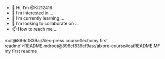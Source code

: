 - 👋 Hi, I’m @Ki212416
- 👀 I’m interested in ...
- 🌱 I’m currently learning ...
- 💞️ I’m looking to collaborate on ...
- 📫 How to reach me ...

<!---
Ki212416/Ki212416 is a ✨ special ✨ repository because its `README.md` (this file) appears on your GitHub profile.
You can click the Preview link to take a look at your changes.
--->
root@896cf839a:/Alex-press course#echomy first readme'>README.mdroot@896cf839cf9as:/alxpre-course#catREADME.MF my first readme


